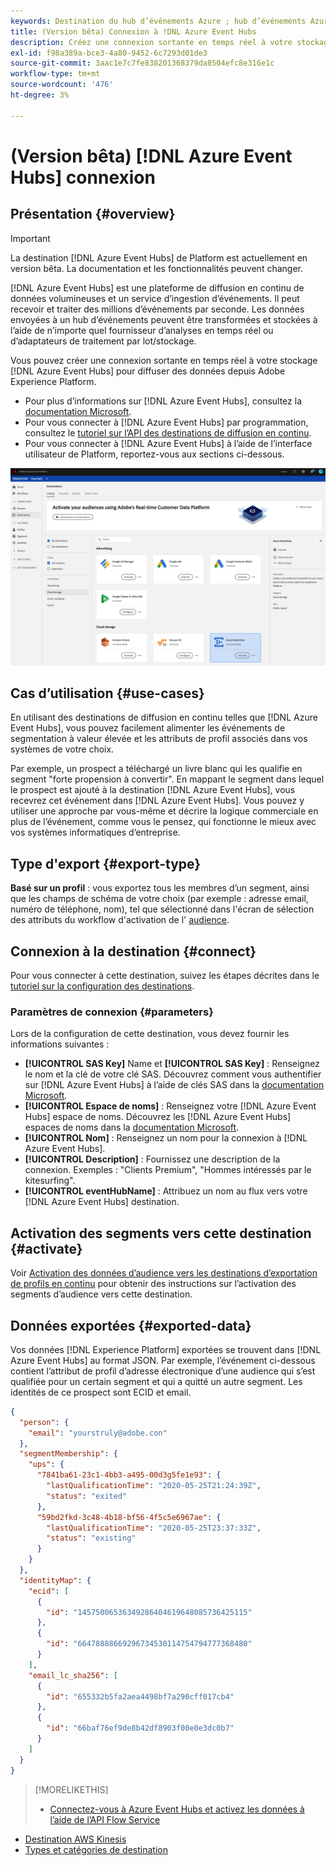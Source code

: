 ```yaml
---
keywords: Destination du hub d’événements Azure ; hub d’événements Azure ; thub d’événements azure
title: (Version bêta) Connexion à !DNL Azure Event Hubs
description: Créez une connexion sortante en temps réel à votre stockage !DNL Azure Event Hubs] pour diffuser des données depuis l’Experience Platform.
exl-id: f98a389a-bce3-4a80-9452-6c7293d01de3
source-git-commit: 3aac1e7c7fe838201368379da8504efc8e316e1c
workflow-type: tm+mt
source-wordcount: '476'
ht-degree: 3%

---
```


# (Version bêta) [!DNL Azure Event Hubs] connexion

## Présentation {#overview}

>[!IMPORTANT]
>
>La destination [!DNL Azure Event Hubs] de Platform est actuellement en version bêta. La documentation et les fonctionnalités peuvent changer.

[!DNL Azure Event Hubs] est une plateforme de diffusion en continu de données volumineuses et un service d’ingestion d’événements. Il peut recevoir et traiter des millions d’événements par seconde. Les données envoyées à un hub d’événements peuvent être transformées et stockées à l’aide de n’importe quel fournisseur d’analyses en temps réel ou d’adaptateurs de traitement par lot/stockage.

Vous pouvez créer une connexion sortante en temps réel à votre stockage [!DNL Azure Event Hubs] pour diffuser des données depuis Adobe Experience Platform.

* Pour plus d’informations sur [!DNL Azure Event Hubs], consultez la [documentation Microsoft](https://docs.microsoft.com/en-us/azure/event-hubs/event-hubs-about).
* Pour vous connecter à [!DNL Azure Event Hubs] par programmation, consultez le [tutoriel sur l’API des destinations de diffusion en continu](../../api/streaming-destinations.md).
* Pour vous connecter à [!DNL Azure Event Hubs] à l’aide de l’interface utilisateur de Platform, reportez-vous aux sections ci-dessous.

![AWS Kinesis dans l’interface utilisateur](../../assets/catalog/cloud-storage/event-hubs/catalog.png)

## Cas d’utilisation {#use-cases}

En utilisant des destinations de diffusion en continu telles que [!DNL Azure Event Hubs], vous pouvez facilement alimenter les événements de segmentation à valeur élevée et les attributs de profil associés dans vos systèmes de votre choix.

Par exemple, un prospect a téléchargé un livre blanc qui les qualifie en segment &quot;forte propension à convertir&quot;. En mappant le segment dans lequel le prospect est ajouté à la destination [!DNL Azure Event Hubs], vous recevrez cet événement dans [!DNL Azure Event Hubs]. Vous pouvez y utiliser une approche par vous-même et décrire la logique commerciale en plus de l’événement, comme vous le pensez, qui fonctionne le mieux avec vos systèmes informatiques d’entreprise.

## Type d&#39;export {#export-type}

**Basé sur un profil**  : vous exportez tous les membres d’un segment, ainsi que les champs de schéma de votre choix (par exemple : adresse email, numéro de téléphone, nom), tel que sélectionné dans l&#39;écran de sélection des attributs du workflow d&#39;activation de l&#39; [audience](../../ui/activate-streaming-profile-destinations.md#select-attributes).

## Connexion à la destination {#connect}

Pour vous connecter à cette destination, suivez les étapes décrites dans le [tutoriel sur la configuration des destinations](../../ui/connect-destination.md).

### Paramètres de connexion {#parameters}

Lors de la configuration de [](../../ui/connect-destination.md) cette destination, vous devez fournir les informations suivantes :

* **[!UICONTROL SAS Key]** Name et  **[!UICONTROL SAS Key]** : Renseignez le nom et la clé de votre clé SAS. Découvrez comment vous authentifier sur [!DNL Azure Event Hubs] à l’aide de clés SAS dans la [documentation Microsoft](https://docs.microsoft.com/en-us/azure/event-hubs/authenticate-shared-access-signature).
* **[!UICONTROL Espace de noms]** : Renseignez votre  [!DNL Azure Event Hubs] espace de noms. Découvrez les [!DNL Azure Event Hubs] espaces de noms dans la [documentation Microsoft](https://docs.microsoft.com/en-us/azure/event-hubs/event-hubs-create#create-an-event-hubs-namespace).
* **[!UICONTROL Nom]** : Renseignez un nom pour la connexion à  [!DNL Azure Event Hubs].
* **[!UICONTROL Description]** : Fournissez une description de la connexion.  Exemples : &quot;Clients Premium&quot;, &quot;Hommes intéressés par le kitesurfing&quot;.
* **[!UICONTROL eventHubName]** : Attribuez un nom au flux vers votre  [!DNL Azure Event Hubs] destination.

## Activation des segments vers cette destination {#activate}

Voir [Activation des données d’audience vers les destinations d’exportation de profils en continu](../../ui/activate-streaming-profile-destinations.md) pour obtenir des instructions sur l’activation des segments d’audience vers cette destination.

## Données exportées {#exported-data}

Vos données [!DNL Experience Platform] exportées se trouvent dans [!DNL Azure Event Hubs] au format JSON. Par exemple, l’événement ci-dessous contient l’attribut de profil d’adresse électronique d’une audience qui s’est qualifiée pour un certain segment et qui a quitté un autre segment. Les identités de ce prospect sont ECID et email.

```json
{
  "person": {
    "email": "yourstruly@adobe.con"
  },
  "segmentMembership": {
    "ups": {
      "7841ba61-23c1-4bb3-a495-00d3g5fe1e93": {
        "lastQualificationTime": "2020-05-25T21:24:39Z",
        "status": "exited"
      },
      "59bd2fkd-3c48-4b18-bf56-4f5c5e6967ae": {
        "lastQualificationTime": "2020-05-25T23:37:33Z",
        "status": "existing"
      }
    }
  },
  "identityMap": {
    "ecid": [
      {
        "id": "14575006536349286404619648085736425115"
      },
      {
        "id": "66478888669296734530114754794777368480"
      }
    ],
    "email_lc_sha256": [
      {
        "id": "655332b5fa2aea4498bf7a290cff017cb4"
      },
      {
        "id": "66baf76ef9de8b42df8903f00e0e3dc0b7"
      }
    ]
  }
}
```


>[!MORELIKETHIS]
>
>* [Connectez-vous à Azure Event Hubs et activez les données à l’aide de l’API Flow Service](../../api/streaming-destinations.md)
* [Destination AWS Kinesis](./amazon-kinesis.md)
* [Types et catégories de destination](../../destination-types.md)

